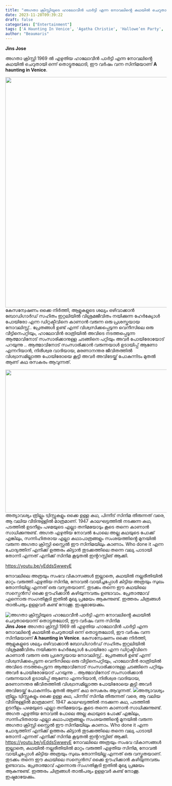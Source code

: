 ```yaml
---
title: "അഗതാ ക്രിസ്റ്റിയുടെ ഹാലോവീൻ പാർട്ടി എന്ന നോവലിൻ്റെ കഥയിൽ ചെറുതായൊന്ന് തൊട്ടുതലോടി, ഈ വർഷം വന്ന സിനിമ"
date: 2023-11-28T09:39:22
draft: false
categories: ["Entertainment"]
tags: ['A Haunting In Venice', 'Agatha Christie', 'Hallowe’en Party', 'Kenneth Branagh', 'Michael Green', 'review']
author: "Beaumaris"
---
```


<strong>Jins Jose </strong>

അഗതാ ക്രിസ്റ്റി 1969 ൽ എഴുതിയ ഹാലോവീൻ പാർട്ടി എന്ന നോവലിൻ്റെ കഥയിൽ ചെറുതായി ഒന്ന് തൊട്ടുതലോടി, ഈ വർഷം വന്ന സിനിമയാണ് <strong>A haunting in Venice</strong>.

<img class="alignnone size-full wp-image-431565" src="https://cdn.boolokam.com/articles/2023/11/dqdd-3.jpg" alt="" width="1280" height="720" />കേസന്വേഷണം ഒക്കെ നിർത്തി, ആളുകളുടെ ശല്യം ഒഴിവാക്കാൻ ബോഡിഗാർഡ് സഹിതം ഇറ്റലിയിൽ വിശ്രമജീവിതം നയിക്കുന്ന ഹേർക്യോൾ പോയിരോ എന്ന ഡിറ്റക്ടീവിനെ കാണാൻ വരുന്ന ഒരു പ്രശസ്തയായ നോവലിസ്റ്റ്.. പ്രേതങ്ങൾ ഉണ്ട് എന്ന് വിശ്വസിക്കപ്പെടുന്ന വെനീസിലെ ഒരു വീട്ടിനെപറ്റിയും, ഹാലോവീൻ രാത്രിയിൽ അവിടെ നടത്തപ്പെടുന്ന ആത്മാവിനോട് സംസാരിക്കാനുള്ള ചടങ്ങിനെ പറ്റിയും അവർ പോയിരോയോട് പറയുന്നു .. ആത്മാവിനോട് സംസാരിക്കാൻ വരുന്നയാൾ ഉടായിപ്പ് ആണോ എന്നറിയാൻ, നിരീശ്വര വാദിയായ, മരണാനന്തര ജീവിതത്തിൽ വിശ്വാസമില്ലാത്ത പോയിരോയെ കൂട്ടി അവർ അവിടേയ്ക്ക് പോകുന്നിടം മുതൽ ആണ് കഥ രസകരം ആവുന്നത്.

<img class="size-full wp-image-431566 aligncenter" src="https://cdn.boolokam.com/articles/2023/11/dqdddfff.jpg" alt="" width="795" height="447" />അത്യാവശ്യം ത്രില്ലും ട്വിസ്റ്റുകളും ഒക്കെ ഉള്ള കഥ, പിന്നീട് സിനിമ തീരുന്നത് വരെ, ആ വലിയ വീടിനുള്ളിൽ മാത്രമാണ്. 1947 കാലഘട്ടത്തിൽ നടക്കുന്ന കഥ, പടത്തിൽ ഉടനീളം പഴമയുടെ എല്ലാ തനിമയോടും കൂടെ തന്നെ കാണാൻ സാധിക്കുന്നുണ്ട്. അഗത എഴുതിയ നോവൽ പോലെ അല്ല കഥയുടെ പോക്ക് എങ്കിലും, സന്നിഹിതരായ എല്ലാ കഥാപാത്രങ്ങളും സംശയത്തിൻ്റെ മുനയിൽ വരുന്ന അഗതാ ക്രിസ്റ്റി സ്റ്റൈൽ ഈ സിനിമയിലും കാണാം. Who done it എന്ന ചോദ്യത്തിന് എനിക്ക് ഉത്തരം കിട്ടാൻ തുടക്കത്തിലെ തന്നെ വല്യ പാടായി തോന്നി എന്നത് എനിക്ക് സിനിമ കൂടുതൽ ഇൻ്ററസ്റ്റിങ് ആക്കി.

https://youtu.be/yEddsSwweyE

നോവലിലെ അത്രയും സംഭവ വികാസങ്ങൾ ഇല്ലാതെ, കഥയിൽ നല്ലരീതിയിൽ മാറ്റം വരുത്തി എഴുതിയ സിനിമ, നോവൽ വായിച്ചപ്പോൾ കിട്ടിയ അത്രയും സുഖം തോന്നിയില്ല എന്നത് ഒരു വസ്തുതയാണ്. തുടക്കം തന്നെ ഈ കഥയിലെ സസ്പെൻസ് ഒക്കെ ഊഹിക്കാൻ കഴിയുന്നവരും ഉണ്ടാവാം. പ്രേതാത്മാവ് എന്നൊരു സംഗതികൂടി ഇതിൽ മുഖ്യ പ്രമേയം ആകുന്നുണ്ട്. ഇത്തരം ചിത്രങ്ങൾ താൽപര്യം ഉളളവർ കണ്ട് നോക്കൂ. ഇഷ്ടമായേക്കും.


![അഗതാ ക്രിസ്റ്റിയുടെ ഹാലോവീൻ പാർട്ടി എന്ന നോവലിൻ്റെ കഥയിൽ ചെറുതായൊന്ന് തൊട്ടുതലോടി, ഈ വർഷം വന്ന സിനിമ](https://cdn.boolokam.com/articles/2023/11/dqdd-3.jpg)**Jins Jose** അഗതാ ക്രിസ്റ്റി 1969 ൽ എഴുതിയ ഹാലോവീൻ പാർട്ടി എന്ന നോവലിൻ്റെ കഥയിൽ ചെറുതായി ഒന്ന് തൊട്ടുതലോടി, ഈ വർഷം വന്ന സിനിമയാണ് **A haunting in Venice**. കേസന്വേഷണം ഒക്കെ നിർത്തി, ആളുകളുടെ ശല്യം ഒഴിവാക്കാൻ ബോഡിഗാർഡ് സഹിതം ഇറ്റലിയിൽ വിശ്രമജീവിതം നയിക്കുന്ന ഹേർക്യോൾ പോയിരോ എന്ന ഡിറ്റക്ടീവിനെ കാണാൻ വരുന്ന ഒരു പ്രശസ്തയായ നോവലിസ്റ്റ്.. പ്രേതങ്ങൾ ഉണ്ട് എന്ന് വിശ്വസിക്കപ്പെടുന്ന വെനീസിലെ ഒരു വീട്ടിനെപറ്റിയും, ഹാലോവീൻ രാത്രിയിൽ അവിടെ നടത്തപ്പെടുന്ന ആത്മാവിനോട് സംസാരിക്കാനുള്ള ചടങ്ങിനെ പറ്റിയും അവർ പോയിരോയോട് പറയുന്നു .. ആത്മാവിനോട് സംസാരിക്കാൻ വരുന്നയാൾ ഉടായിപ്പ് ആണോ എന്നറിയാൻ, നിരീശ്വര വാദിയായ, മരണാനന്തര ജീവിതത്തിൽ വിശ്വാസമില്ലാത്ത പോയിരോയെ കൂട്ടി അവർ അവിടേയ്ക്ക് പോകുന്നിടം മുതൽ ആണ് കഥ രസകരം ആവുന്നത്. ![](https://cdn.boolokam.com/articles/2023/11/dqdddfff.jpg)അത്യാവശ്യം ത്രില്ലും ട്വിസ്റ്റുകളും ഒക്കെ ഉള്ള കഥ, പിന്നീട് സിനിമ തീരുന്നത് വരെ, ആ വലിയ വീടിനുള്ളിൽ മാത്രമാണ്. 1947 കാലഘട്ടത്തിൽ നടക്കുന്ന കഥ, പടത്തിൽ ഉടനീളം പഴമയുടെ എല്ലാ തനിമയോടും കൂടെ തന്നെ കാണാൻ സാധിക്കുന്നുണ്ട്. അഗത എഴുതിയ നോവൽ പോലെ അല്ല കഥയുടെ പോക്ക് എങ്കിലും, സന്നിഹിതരായ എല്ലാ കഥാപാത്രങ്ങളും സംശയത്തിൻ്റെ മുനയിൽ വരുന്ന അഗതാ ക്രിസ്റ്റി സ്റ്റൈൽ ഈ സിനിമയിലും കാണാം. Who done it എന്ന ചോദ്യത്തിന് എനിക്ക് ഉത്തരം കിട്ടാൻ തുടക്കത്തിലെ തന്നെ വല്യ പാടായി തോന്നി എന്നത് എനിക്ക് സിനിമ കൂടുതൽ ഇൻ്ററസ്റ്റിങ് ആക്കി. https://youtu.be/yEddsSwweyE നോവലിലെ അത്രയും സംഭവ വികാസങ്ങൾ ഇല്ലാതെ, കഥയിൽ നല്ലരീതിയിൽ മാറ്റം വരുത്തി എഴുതിയ സിനിമ, നോവൽ വായിച്ചപ്പോൾ കിട്ടിയ അത്രയും സുഖം തോന്നിയില്ല എന്നത് ഒരു വസ്തുതയാണ്. തുടക്കം തന്നെ ഈ കഥയിലെ സസ്പെൻസ് ഒക്കെ ഊഹിക്കാൻ കഴിയുന്നവരും ഉണ്ടാവാം. പ്രേതാത്മാവ് എന്നൊരു സംഗതികൂടി ഇതിൽ മുഖ്യ പ്രമേയം ആകുന്നുണ്ട്. ഇത്തരം ചിത്രങ്ങൾ താൽപര്യം ഉളളവർ കണ്ട് നോക്കൂ. ഇഷ്ടമായേക്കും.
